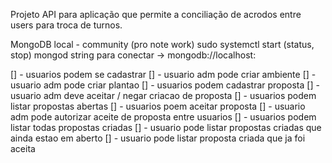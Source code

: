 Projeto API para aplicação que permite a conciliação de acrodos entre users para troca de turnos.

MongoDB local - community (pro note work)
sudo systemctl start (status, stop) mongod
string para conectar -> mongodb://localhost:<port>

[] - usuarios podem se cadastrar
[] - usuario adm pode criar ambiente
[] - usuario adm pode criar plantao 
[] - usuarios podem cadastrar proposta
[] - usuario adm deve aceitar / negar criacao de proposta
[] - usuarios podem listar propostas abertas
[] - usuarios poem aceitar proposta
[] - usuario adm pode autorizar aceite de proposta entre usuarios
[] - usuarios podem listar todas propostas criadas
[] - usuario pode listar propostas criadas que ainda estao em aberto
[] - usuario pode listar proposta criada que ja foi aceita
